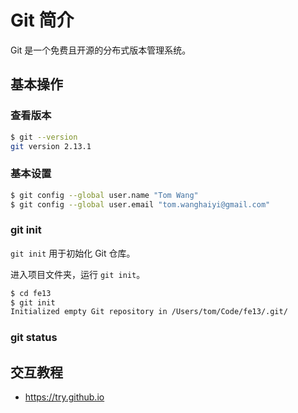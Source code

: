 # Git 简介

Git 是一个免费且开源的分布式版本管理系统。

## 基本操作
### 查看版本
```bash
$ git --version
git version 2.13.1
```

### 基本设置
```bash
$ git config --global user.name "Tom Wang"
$ git config --global user.email "tom.wanghaiyi@gmail.com"
```

### git init
`git init` 用于初始化 Git 仓库。

进入项目文件夹，运行 `git init`。
```bash
$ cd fe13
$ git init
Initialized empty Git repository in /Users/tom/Code/fe13/.git/
```

### git status


## 交互教程
* https://try.github.io


